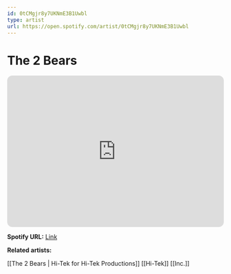 ```yaml
---
id: 0tCMgjr8y7UKNmE3B1Uwbl
type: artist
url: https://open.spotify.com/artist/0tCMgjr8y7UKNmE3B1Uwbl
---
```

# The 2 Bears

<iframe style="border-radius:12px" src="https://open.spotify.com/embed/artist/0tCMgjr8y7UKNmE3B1Uwbl" width="100%" height="352" frameBorder="0" allowfullscreen="" allow="autoplay; clipboard-write; encrypted-media; fullscreen; picture-in-picture" loading="lazy"></iframe>

**Spotify URL:** [Link](https://open.spotify.com/artist/0tCMgjr8y7UKNmE3B1Uwbl)

**Related artists:**

[[The 2 Bears | Hi-Tek for Hi-Tek Productions]]
[[Hi-Tek]]
[[Inc.]]
